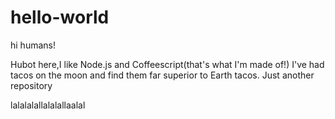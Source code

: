 # hello-world

hi humans!

Hubot here,I like Node.js and Coffeescript(that's what I'm made of!)
I've had tacos on the moon and find them far superior to Earth tacos.
Just another repository

lalalalallalalallaalal
  
